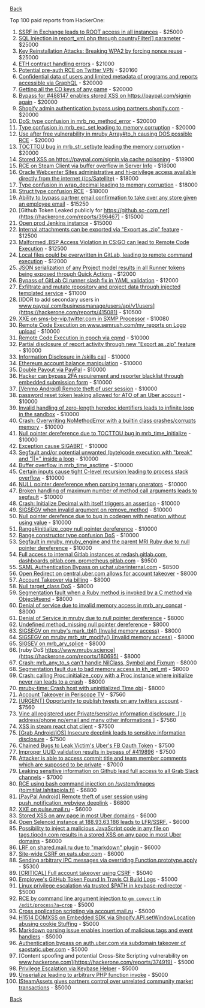 [Back](README.md)

Top 100 paid reports from HackerOne:

1. [SSRF in Exchange leads to ROOT access in all instances](https://hackerone.com/reports/341876) - $25000
2. [SQL Injection in report_xml.php through countryFilter[] parameter](https://hackerone.com/reports/383127) - $25000
3. [Key Reinstallation Attacks: Breaking WPA2 by forcing nonce reuse](https://hackerone.com/reports/286740) - $25000
4. [ETH contract handling errors](https://hackerone.com/reports/328526) - $21000
5. [Potential pre-auth RCE on Twitter VPN](https://hackerone.com/reports/591295) - $20160
6. [Confidential data of users and limited metadata of programs and reports accessible via GraphQL](https://hackerone.com/reports/489146) - $20000
7. [Getting all the CD keys of any game](https://hackerone.com/reports/391217) - $20000
8. [Bypass for #488147 enables stored XSS on https://paypal.com/signin again](https://hackerone.com/reports/510152) - $20000
9. [Shopify admin authentication bypass using partners.shopify.com](https://hackerone.com/reports/270981) - $20000
10. [DoS: type confusion in mrb_no_method_error](https://hackerone.com/reports/181871) - $20000
11. [Type confusion in mrb_exc_set leading to memory corruption](https://hackerone.com/reports/185041) - $20000
12. [Use after free vulnerability in mruby Array#to_h causing DOS possible RCE](https://hackerone.com/reports/181321) - $20000
13. [TOCTTOU bug in mrb_str_setbyte leading the memory corruption](https://hackerone.com/reports/181893) - $20000
14. [Stored XSS on https://paypal.com/signin via cache poisoning](https://hackerone.com/reports/488147) - $18900
15. [RCE on Steam Client via buffer overflow in Server Info](https://hackerone.com/reports/470520) - $18000
16. [Oracle Webcenter Sites administrative and hi-privilege access available directly from the internet (/cs/Satellite)](https://hackerone.com/reports/170532) - $18000
17. [Type confusion in wrap_decimal leading to memory corruption](https://hackerone.com/reports/185051) - $18000
18. [Struct type confusion RCE](https://hackerone.com/reports/181879) - $18000
19. [Ability to bypass partner email confirmation to take over any store given an employee email](https://hackerone.com/reports/300305) - $15250
20. [Github Token Leaked publicly for https://github.sc-corp.net](https://hackerone.com/reports/396467) - $15000
21. [Open prod Jenkins instance](https://hackerone.com/reports/231460) - $15000
22. [Internal attachments can be exported via "Export as .zip" feature](https://hackerone.com/reports/186230) - $12500
23. [Malformed .BSP Access Violation in CS:GO can lead to Remote Code Execution](https://hackerone.com/reports/351014) - $12500
24. [Local files could be overwritten in GitLab, leading to remote command execution](https://hackerone.com/reports/587854) - $12000
25. [JSON serialization of any Project model results in all Runner tokens being exposed through Quick Actions](https://hackerone.com/reports/509924) - $12000
26. [Bypass of GitLab CI runner slash fix in YAML validation](https://hackerone.com/reports/409395) - $12000
27. [Exfiltrate and mutate repository and project data through injected templated service](https://hackerone.com/reports/446585) - $11000
28. [IDOR to add secondary users in www.paypal.com/businessmanage/users/api/v1/users](https://hackerone.com/reports/415081) - $10500
29. [XXE on sms-be-vip.twitter.com in SXMP Processor](https://hackerone.com/reports/248668) - $10080
30. [Remote Code Execution on www.semrush.com/my_reports on Logo upload](https://hackerone.com/reports/403417) - $10000
31. [Remote Code Execution in epoch via epmd](https://hackerone.com/reports/450365) - $10000
32. [Partial disclosure of report activity through new "Export as .zip" feature](https://hackerone.com/reports/182358) - $10000
33. [Information Disclosure in /skills call](https://hackerone.com/reports/188719) - $10000
34. [Ethereum account balance manipulation](https://hackerone.com/reports/300748) - $10000
35. [Double Payout via PayPal](https://hackerone.com/reports/307239) - $10000
36. [Hacker can bypass 2FA requirement and reporter blacklist through embedded submission form](https://hackerone.com/reports/418767) - $10000
37. [[Venmo Android] Remote theft of user session](https://hackerone.com/reports/401940) - $10000
38. [password reset token leaking allowed for ATO of an Uber account](https://hackerone.com/reports/173551) - $10000
39. [Invalid handling of zero-length heredoc identifiers leads to infinite loop in the sandbox](https://hackerone.com/reports/187305) - $10000
40. [Crash: Overwriting NoMethodError with a builtin class crashes/corrupts memory](https://hackerone.com/reports/186723) - $10000
41. [Null pointer dereference due to TOCTTOU bug in mrb_time_initialize](https://hackerone.com/reports/182274) - $10000
42. [Exception cause SIGABRT](https://hackerone.com/reports/180977) - $10000
43. [Segfault and/or potential unwanted (byte)code execution with "break" and "||=" inside a loop](https://hackerone.com/reports/183356) - $10000
44. [Buffer overflow in mrb_time_asctime](https://hackerone.com/reports/188326) - $10000
45. [Certain inputs cause tight C-level recursion leading to process stack overflow](https://hackerone.com/reports/189633) - $10000
46. [NULL pointer dereference when parsing ternary operators](https://hackerone.com/reports/181677) - $10000
47. [Broken handling of maximum number of method call arguments leads to segfault](https://hackerone.com/reports/182484) - $10000
48. [Crash: Initialize Decimal with itself triggers an assertion](https://hackerone.com/reports/185775) - $10000
49. [SIGSEGV when invalid argument on remove_method](https://hackerone.com/reports/181874) - $10000
50. [Null pointer derefence due to bug in codegen with negation without using value](https://hackerone.com/reports/187536) - $10000
51. [Range#initialize_copy null pointer dereference](https://hackerone.com/reports/181685) - $10000
52. [Range constructor type confusion DoS](https://hackerone.com/reports/181910) - $10000
53. [Segfault in mruby, mruby_engine and the parent MRI Ruby due to null pointer dereference](https://hackerone.com/reports/181828) - $10000
54. [Full access to internal Gitlab instances at redash.gitlab.com, dashboards.gitlab.com, prometheus.gitlab.com](https://hackerone.com/reports/498964) - $9500
55. [SAML Authentication Bypass on uchat.uberinternal.com](https://hackerone.com/reports/223014) - $8500
56. [Open Redirect on central.uber.com allows for account takeover](https://hackerone.com/reports/206591) - $8000
57. [Account Takeover via billing](https://hackerone.com/reports/394329) - $8000
58. [Null target_class DoS](https://hackerone.com/reports/183405) - $8000
59. [Segmentation fault when a Ruby method is invoked by a C method via Object#send](https://hackerone.com/reports/183425) - $8000
60. [Denial of service due to invalid memory access in mrb_ary_concat](https://hackerone.com/reports/184712) - $8000
61. [Denial of Service in mruby due to null pointer dereference](https://hackerone.com/reports/181232) - $8000
62. [Undefined method_missing null pointer dereference](https://hackerone.com/reports/181695) - $8000
63. [SIGSEGV on mruby's mark_tbl() (Invalid memory access)](https://hackerone.com/reports/183239) - $8000
64. [SIGSEGV on mruby mrb_str_modify() (Invalid memory access)](https://hackerone.com/reports/183231) - $8000
65. [SIGSEV on mrb_ary_splice](https://hackerone.com/reports/182027) - $8000
66. [ruby DoS https://www.mruby.science](https://hackerone.com/reports/180695) - $8000
67. [Crash: mrb_any_to_s can't handle NilClass, Symbol and Fixnum](https://hackerone.com/reports/185794) - $8000
68. [Segmentation fault due to bad memory access in kh_get_mt](https://hackerone.com/reports/188313) - $8000
69. [Crash: calling Proc::initialize_copy with a Proc instance where initialize never ran leads to a crash](https://hackerone.com/reports/184857) - $8000
70. [mruby-time: Crash host with uninitialized Time obj](https://hackerone.com/reports/184661) - $8000
71. [Account Takeover in Periscope TV](https://hackerone.com/reports/317476) - $7560
72. [[URGENT] Opportunity to publish tweets on any twitters account](https://hackerone.com/reports/208978) - $7560
73. [Vine all registered user Private/sensitive information disclosure .[ Ip address/phone no/email and many other informations ]](https://hackerone.com/reports/202823) - $7560
74. [XSS in steam react chat client](https://hackerone.com/reports/409850) - $7500
75. [[Grab Android/iOS] Insecure deeplink leads to sensitive information disclosure](https://hackerone.com/reports/401793) - $7500
76. [Chained Bugs to Leak Victim's Uber's FB Oauth Token](https://hackerone.com/reports/202781) - $7500
77. [Improper UUID validation results in bypass of #419896](https://hackerone.com/reports/423073) - $7500
78. [Attacker is able to access commit title and team member comments which are supposed to be private](https://hackerone.com/reports/502593) - $7000
79. [Leaking sensitive information on Github lead full access to all Grab Slack channels](https://hackerone.com/reports/397527) - $7000
80. [RCE using bash command injection on /system/images (toimitilat.lahitapiola.fi)](https://hackerone.com/reports/303061) - $6800
81. [[PayPal Android] Remote theft of user session using push_notification_webview deeplink](https://hackerone.com/reports/424443) - $6800
82. [XXE on pulse.mail.ru](https://hackerone.com/reports/505947) - $6000
83. [Stored XSS on any page in most Uber domains](https://hackerone.com/reports/217739) - $6000
84. [Open Selenoid instance at 188.93.63.186 leads to LFR/SSRF.](https://hackerone.com/reports/512973) - $6000
85. [Possibility to inject a malicious JavaScript code in any file on tags.tiqcdn.com results in a stored XSS on any page in most Uber domains](https://hackerone.com/reports/256152) - $6000
86. [LRF on shared.mail.ru due to "markdown" plugin](https://hackerone.com/reports/518641) - $6000
87. [Site-wide CSRF on eats.uber.com](https://hackerone.com/reports/161529) - $6000
88. [Sending arbitrary IPC messages via overriding Function.prototype.apply](https://hackerone.com/reports/188086) - $5300
89. [[CRITICAL] Full account takeover using CSRF](https://hackerone.com/reports/235642) - $5040
90. [Employee's GitHub Token Found In Travis CI Build Logs](https://hackerone.com/reports/496937) - $5000
91. [Linux privilege escalation via trusted $PATH in keybase-redirector](https://hackerone.com/reports/426944) - $5000
92. [RCE by command line argument injection to `gm convert` in `/edit/process?a=crop`](https://hackerone.com/reports/212696) - $5000
93. [Cross application scripting via account.mail.ru](https://hackerone.com/reports/470380) - $5000
94. [H1514 DOMXSS on Embedded SDK via Shopify.API.setWindowLocation abusing cookie Stuffing](https://hackerone.com/reports/422043) - $5000
95. [Markdown parsing issue enables insertion of malicious tags and event handlers](https://hackerone.com/reports/299728) - $5000
96. [Authentication bypass on auth.uber.com via subdomain takeover of saostatic.uber.com](https://hackerone.com/reports/219205) - $5000
97. [Content spoofing and potential Cross-Site Scripting vulnerability on www.hackerone.com](https://hackerone.com/reports/374919) - $5000
98. [Privilege Escalation via Keybase Helper](https://hackerone.com/reports/397478) - $5000
99. [Unserialize leading to arbitrary PHP function invoke](https://hackerone.com/reports/210741) - $5000
100. [ISteamAssets gives partners control over unrelated community market transactions](https://hackerone.com/reports/577584) - $5000


[Back](README.md)